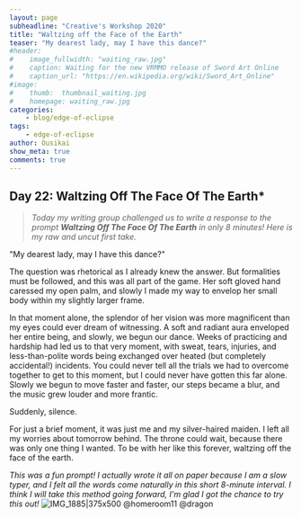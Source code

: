 ```yaml
---
layout: page
subheadline: "Creative's Workshop 2020"
title: "Waltzing off the Face of the Earth"
teaser: "My dearest lady, may I have this dance?"
#header:
#    image_fullwidth: "waiting_raw.jpg"
#    caption: Waiting for the new VRMMO release of Sword Art Online
#    caption_url: "https://en.wikipedia.org/wiki/Sword_Art_Online"
#image:
#    thumb:  thumbnail_waiting.jpg
#    homepage: waiting_raw.jpg
categories:
    - blog/edge-of-eclipse
tags:
    - edge-of-eclipse
author: Ousikai
show_meta: true
comments: true
---
```

## Day 22: Waltzing Off The Face Of The Earth*

> *Today my writing group challenged us to write a response to the prompt **Waltzing Off The Face Of The Earth** in only 8 minutes! Here is my raw and uncut first take.* 

"My dearest lady, may I have this dance?"

The question was rhetorical as I already knew the answer. But formalities must be followed, and this was all part of the game. Her soft gloved hand caressed my open palm, and slowly I made my way to envelop her small body within my slightly larger frame. 

In that moment alone, the splendor of her vision was more magnificent  than my eyes could ever dream of witnessing. A soft and radiant aura enveloped her entire being, and slowly, we begun our dance. Weeks of practicing and hardship had led us to that very moment, with sweat, tears, injuries, and less-than-polite words being exchanged over heated (but completely accidental!) incidents. You could never tell all the trials we had to overcome together to get to this moment, but I could never have gotten this far alone. Slowly we begun to move faster and faster,  our steps became a blur, and the music grew louder and more frantic. 

Suddenly, silence. 

 For just a brief moment, it was just me and my silver-haired maiden. I left all my worries about tomorrow behind. The throne could wait, because there was only one thing I wanted. To be with her like this forever, waltzing off the face of the earth. 

*This was a fun prompt! I actually wrote it all on paper because I am a slow typer, and I felt all the words  come naturally in this short 8-minute interval. I think I will take this method going forward, I'm glad I got the chance to try this out!* 
![IMG_1885|375x500](upload://tcqbujLtVNcHCjPkmPk9Koi4YY0.jpeg)
@homeroom11 @dragon